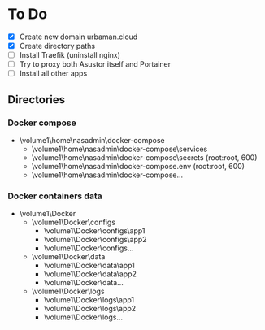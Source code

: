 # To Do

- [x] Create new domain urbaman.cloud
- [x] Create directory paths
- [ ] Install Traefik (uninstall nginx)
- [ ] Try to proxy both Asustor itself and Portainer
- [ ] Install all other apps

## Directories

### Docker compose

- \volume1\home\nasadmin\docker-compose
  - \volume1\home\nasadmin\docker-compose\services
  - \volume1\home\nasadmin\docker-compose\secrets (root:root, 600)
  - \volume1\home\nasadmin\docker-compose\.env (root:root, 600)
  - \volume1\home\nasadmin\docker-compose\...

### Docker containers data

- \volume1\Docker
  - \volume1\Docker\configs
    - \volume1\Docker\configs\app1
    - \volume1\Docker\configs\app2
    - \volume1\Docker\configs\...
  - \volume1\Docker\data
    - \volume1\Docker\data\app1
    - \volume1\Docker\data\app2
    - \volume1\Docker\data\...
  - \volume1\Docker\logs
    - \volume1\Docker\logs\app1
    - \volume1\Docker\logs\app2
    - \volume1\Docker\logs\...
